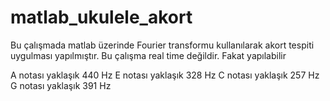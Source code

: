 # matlab_ukulele_akort
Bu çalışmada matlab üzerinde Fourier transformu kullanılarak akort tespiti uygulması yapılmıştır. Bu çalışma real time değildir. Fakat yapılabilir

A notası yaklaşık 440 Hz
E notası yaklaşık 328 Hz
C notası yaklaşık 257 Hz
G notası yaklaşık 391 Hz
